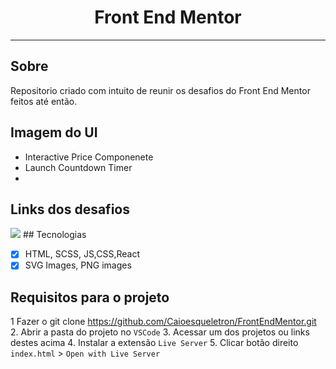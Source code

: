<h1 align="center">
Front End Mentor
</h1>





<hr>



## Sobre
Repositorio criado com intuito de reunir os desafios do Front End Mentor feitos até então.
## Imagem do UI
- Interactive Price Componenete
<a href="https://modest-hermann-24f85f.netlify.app/"></a>
- Launch Countdown Timer
<a href="https://flamboyant-villani-27f186.netlify.app/"></a>
-
## Links dos desafios

<img src="./assets/logo=frontend-mentor-svg">
## Tecnologias

- [x] HTML, SCSS, JS,CSS,React
- [x] SVG Images, PNG images

## Requisitos para o projeto
1 Fazer o git clone https://github.com/Caioesqueletron/FrontEndMentor.git
2. Abrir a pasta do projeto no `VSCode`
3. Acessar um dos projetos ou links destes acima
4. Instalar a extensão `Live Server` 
5. Clicar botão direito `index.html` > `Open with Live Server`
